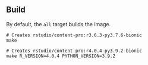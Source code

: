 ## Build

By default, the `all` target builds the image.

```console
# Creates rstudio/content-pro:r3.6.3-py3.7.6-bionic
make

# Creates rstudio/content-pro:r4.0.4-py3.9.2-bionic
make R_VERSION=4.0.4 PYTHON_VERSION=3.9.2
```
